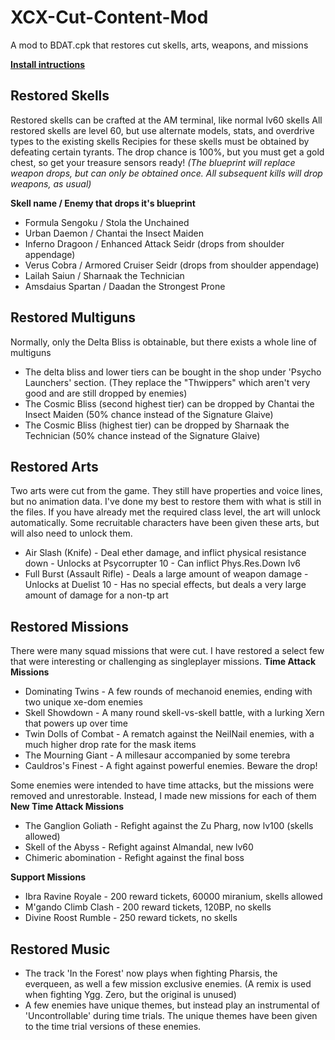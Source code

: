 # XCX-Cut-Content-Mod
A mod to BDAT.cpk that restores cut skells, arts, weapons, and missions

**[Install intructions](INSTALL.md)**

## Restored Skells
Restored skells can be crafted at the AM terminal, like normal lv60 skells
All restored skells are level 60, but use alternate models, stats, and overdrive types to the existing skells
Recipies for these skells must be obtained by defeating certain tyrants. The drop chance is 100%, but you must get a gold chest, so get your treasure sensors ready!
*(The blueprint will replace weapon drops, but can only be obtained once. All subsequent kills will drop weapons, as usual)*

**Skell name / Enemy that drops it's blueprint**
- Formula Sengoku / Stola the Unchained
- Urban Daemon / Chantai the Insect Maiden
- Inferno Dragoon / Enhanced Attack Seidr (drops from shoulder appendage)
- Verus Cobra / Armored Cruiser Seidr (drops from shoulder appendage)
- Lailah Saiun / Sharnaak the Technician
- Amsdaius Spartan / Daadan the Strongest Prone

## Restored Multiguns
Normally, only the Delta Bliss is obtainable, but there exists a whole line of multiguns
- The delta bliss and lower tiers can be bought in the shop under 'Psycho Launchers' section. (They replace the "Thwippers" which aren't very good and are still dropped by enemies)
- The Cosmic Bliss (second highest tier) can be dropped by Chantai the Insect Maiden (50% chance instead of the Signature Glaive)
- The Cosmic Bliss (highest tier) can be dropped by Sharnaak the Technician (50% chance instead of the Signature Glaive)

## Restored Arts
Two arts were cut from the game. They still have properties and voice lines, but no animation data. I've done my best to restore them with what is still in the files.
If you have already met the required class level, the art will unlock automatically.
Some recruitable characters have been given these arts, but will also need to unlock them.
- Air Slash (Knife) - Deal ether damage, and inflict physical resistance down - Unlocks at Psycorrupter 10 - Can inflict Phys.Res.Down lv6
- Full Burst (Assault Rifle) - Deals a large amount of weapon damage - Unlocks at Duelist 10 - Has no special effects, but deals a very large amount of damage for a non-tp art

## Restored Missions
There were many squad missions that were cut. I have restored a select few that were interesting or challenging as singleplayer missions.
**Time Attack Missions**
- Dominating Twins - A few rounds of mechanoid enemies, ending with two unique xe-dom enemies
- Skell Showdown - A many round skell-vs-skell battle, with a lurking Xern that powers up over time
- Twin Dolls of Combat - A rematch against the NeilNail enemies, with a much higher drop rate for the mask items
- The Mourning Giant - A millesaur accompanied by some terebra
- Cauldros's Finest - A fight against powerful enemies. Beware the drop!

Some enemies were intended to have time attacks, but the missions were removed and unrestorable. Instead, I made new missions for each of them
**New Time Attack Missions**
- The Ganglion Goliath - Refight against the Zu Pharg, now lv100 (skells allowed)
- Skell of the Abyss - Refight against Almandal, new lv60
- Chimeric abomination - Refight against the final boss

**Support Missions**
- Ibra Ravine Royale - 200 reward tickets, 60000 miranium, skells allowed
- M'gando Climb Clash - 200 reward tickets, 120BP, no skells
- Divine Roost Rumble - 250 reward tickets, no skells

## Restored Music
- The track 'In the Forest' now plays when fighting Pharsis, the everqueen, as well a few mission exclusive enemies. (A remix is used when fighting Ygg. Zero, but the original is unused)
- A few enemies have unique themes, but instead play an instrumental of 'Uncontrollable' during time trials. The unique themes have been given to the time trial versions of these enemies.
